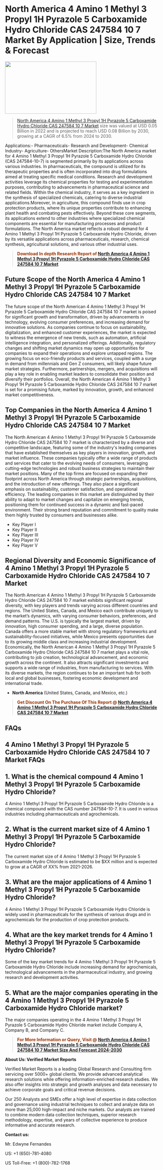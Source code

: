 <p><h1>North America 4 Amino 1 Methyl 3 Propyl 1H Pyrazole 5 Carboxamide Hydro Chloride CAS 247584 10 7 Market By Application | Size, Trends & Forecast</h1><p><img class="aligncenter size-medium wp-image-105565" src="https://ffe5etoiles.com/wp-content/uploads/2025/01/MST7-300x171.png" alt="" width="300" height="171" /></p><blockquote><p><a href="https://www.verifiedmarketreports.com/download-sample/?rid=74826&utm_source=Github-NA&utm_medium=384" target="_blank">North America 4 Amino 1 Methyl 3 Propyl 1H Pyrazole 5 Carboxamide Hydro Chloride CAS 247584 10 7 Market</a> size was valued at USD 0.05 Billion in 2022 and is projected to reach USD 0.08 Billion by 2030, growing at a CAGR of 6.5% from 2024 to 2030.</p></blockquote>Applications:- Pharmaceuticals- Research and Development- Chemical Industry- Agriculture- OthersMarket Description:The North America market for 4 Amino 1 Methyl 3 Propyl 1H Pyrazole 5 Carboxamide Hydro Chloride (CAS 247584-10-7) is segmented primarily by its applications across various industries. In pharmaceuticals, the compound is utilized for its therapeutic properties and is often incorporated into drug formulations aimed at treating specific medical conditions. Research and development activities leverage its chemical properties for testing and experimentation purposes, contributing to advancements in pharmaceutical science and related fields. Within the chemical industry, it serves as a key ingredient in the synthesis of specialized chemicals, catering to diverse industrial applications.Moreover, in agriculture, this compound finds use in crop protection products, where its unique properties contribute to enhancing plant health and combating pests effectively. Beyond these core segments, its applications extend to other industries where specialized chemical components are essential for manufacturing processes and product formulations. The North America market reflects a robust demand for 4 Amino 1 Methyl 3 Propyl 1H Pyrazole 5 Carboxamide Hydro Chloride, driven by its versatile applications across pharmaceuticals, research, chemical synthesis, agricultural solutions, and various other industrial uses.</p><blockquote><p><span style="color: #993300;"><strong>Download In depth Research Report of <a href="https://www.verifiedmarketreports.com/download-sample/?rid=74826&utm_source=Github-NA&utm_medium=384">North America 4 Amino 1 Methyl 3 Propyl 1H Pyrazole 5 Carboxamide Hydro Chloride CAS 247584 10 7 Market</a></strong></span></p></blockquote><h2>Future Scope of the North America 4 Amino 1 Methyl 3 Propyl 1H Pyrazole 5 Carboxamide Hydro Chloride CAS 247584 10 7 Market</h2><p>The future scope of the North American 4 Amino 1 Methyl 3 Propyl 1H Pyrazole 5 Carboxamide Hydro Chloride CAS 247584 10 7 market is poised for significant growth and transformation, driven by advancements in technology, evolving consumer preferences, and increasing demand for innovative solutions. As companies continue to focus on sustainability, digitalization, and enhanced customer experiences, the market is expected to witness the emergence of new trends, such as automation, artificial intelligence integration, and personalized offerings. Additionally, regulatory changes and shifting market dynamics may open up opportunities for companies to expand their operations and explore untapped regions. The growing focus on eco-friendly products and services, coupled with a surge in demand from millennials and Gen Z consumers, will likely shape future market strategies. Furthermore, partnerships, mergers, and acquisitions will play a key role in enabling market leaders to consolidate their position and diversify their portfolios. Overall, the North American 4 Amino 1 Methyl 3 Propyl 1H Pyrazole 5 Carboxamide Hydro Chloride CAS 247584 10 7 market is set for a promising future, marked by innovation, growth, and enhanced market competitiveness.</p><h2>Top Companies in the North America 4 Amino 1 Methyl 3 Propyl 1H Pyrazole 5 Carboxamide Hydro Chloride CAS 247584 10 7 Market</h2><p>The North American 4 Amino 1 Methyl 3 Propyl 1H Pyrazole 5 Carboxamide Hydro Chloride CAS 247584 10 7 market is characterized by a diverse and competitive landscape, featuring some of the industry's leading companies that have established themselves as key players in innovation, growth, and market influence. These companies typically offer a wide range of products and services that cater to the evolving needs of consumers, leveraging cutting-edge technologies and robust business strategies to maintain their market positions. Many of the top firms are focused on expanding their footprint across North America through strategic partnerships, acquisitions, and the introduction of new offerings. They also place a significant emphasis on sustainability, customer satisfaction, and operational efficiency. The leading companies in this market are distinguished by their ability to adapt to market changes and capitalize on emerging trends, positioning them for continued success in a dynamic and fast-paced environment. Their strong brand reputation and commitment to quality make them highly trusted by consumers and businesses alike.</p><p><ul><li>Key Player I </li><li> Key Player II </li><li> Key Player III </li><li> Key Player IV </li><li> Key Player V</li></ul></p><h2>Regional Diversity and Economic Significance of 4 Amino 1 Methyl 3 Propyl 1H Pyrazole 5 Carboxamide Hydro Chloride CAS 247584 10 7 Market</h2><p>The North American 4 Amino 1 Methyl 3 Propyl 1H Pyrazole 5 Carboxamide Hydro Chloride CAS 247584 10 7 market exhibits significant regional diversity, with key players and trends varying across different countries and regions. The United States, Canada, and Mexico each contribute uniquely to the market’s dynamics, with varying consumer behaviors, preferences, and demand patterns. The U.S. is typically the largest market, driven by innovation, high consumer spending, and a large, diverse population. Canada offers a more stable market with strong regulatory frameworks and sustainability-focused initiatives, while Mexico presents opportunities due to its growing middle class and increasing industrial development. Economically, the North American 4 Amino 1 Methyl 3 Propyl 1H Pyrazole 5 Carboxamide Hydro Chloride CAS 247584 10 7 market plays a vital role, contributing to job creation, technological advancement, and economic growth across the continent. It also attracts significant investments and supports a wide range of industries, from manufacturing to services. With its diverse markets, the region continues to be an important hub for both local and global businesses, fostering economic development and international trade.</p><ul> <li><strong>North America</strong> (United States, Canada, and Mexico, etc.)</li></ul><blockquote><p><span style="color: #993300;"><strong>Get Discount On The Purchase Of This Report @ <a href="https://www.verifiedmarketreports.com/ask-for-discount/?rid=74826&utm_source=Github-NA&utm_medium=384">North America 4 Amino 1 Methyl 3 Propyl 1H Pyrazole 5 Carboxamide Hydro Chloride CAS 247584 10 7 Market</a></strong></span></p></blockquote><h2>FAQs</h2><p><h2>4 Amino 1 Methyl 3 Propyl 1H Pyrazole 5 Carboxamide Hydro Chloride CAS 247584 10 7 Market FAQs</h1><h2>1. What is the chemical compound 4 Amino 1 Methyl 3 Propyl 1H Pyrazole 5 Carboxamide Hydro Chloride?</div><div></h2><p>4 Amino 1 Methyl 3 Propyl 1H Pyrazole 5 Carboxamide Hydro Chloride is a chemical compound with the CAS number 247584-10-7. It is used in various industries including pharmaceuticals and agrochemicals.</p><h2>2. What is the current market size of 4 Amino 1 Methyl 3 Propyl 1H Pyrazole 5 Carboxamide Hydro Chloride?</div><div></h2><p>The current market size of 4 Amino 1 Methyl 3 Propyl 1H Pyrazole 5 Carboxamide Hydro Chloride is estimated to be $XX million and is expected to grow at a CAGR of XX% from 2021-2026.</p><h2>3. What are the major applications of 4 Amino 1 Methyl 3 Propyl 1H Pyrazole 5 Carboxamide Hydro Chloride?</div><div></h2><p>4 Amino 1 Methyl 3 Propyl 1H Pyrazole 5 Carboxamide Hydro Chloride is widely used in pharmaceuticals for the synthesis of various drugs and in agrochemicals for the production of crop protection products.</p><h2>4. What are the key market trends for 4 Amino 1 Methyl 3 Propyl 1H Pyrazole 5 Carboxamide Hydro Chloride?</div><div></h2><p>Some of the key market trends for 4 Amino 1 Methyl 3 Propyl 1H Pyrazole 5 Carboxamide Hydro Chloride include increasing demand for agrochemicals, technological advancements in the pharmaceutical industry, and growing research and development activities.</p><h2>5. What are the major companies operating in the 4 Amino 1 Methyl 3 Propyl 1H Pyrazole 5 Carboxamide Hydro Chloride market?</div><div></h2><p>The major companies operating in the 4 Amino 1 Methyl 3 Propyl 1H Pyrazole 5 Carboxamide Hydro Chloride market include Company A, Company B, and Company C.</p><!-- Repeat above pattern for 15 more FAQs --></body></html></p><blockquote><p><span style="color: #993300;"><strong>For More Information or Query, Visit @ <a href="https://www.verifiedmarketreports.com/product/4-amino-1-methyl-3-propyl-1h-pyrazole-5-carboxamide-hydro-chloride-cas-247584-10-7-market-insights-2019-global-and-chinese-analysis-and-forecast-to-2024/">North America 4 Amino 1 Methyl 3 Propyl 1H Pyrazole 5 Carboxamide Hydro Chloride CAS 247584 10 7 Market Size And Forecast 2024-2030</a></strong></span></p></blockquote><p><strong>About Us: Verified Market Reports</strong></p><p>Verified Market Reports is a leading Global Research and Consulting firm servicing over 5000+ global clients. We provide advanced analytical research solutions while offering information-enriched research studies. We also offer insights into strategic and growth analyses and data necessary to achieve corporate goals and critical revenue decisions.</p><p>Our 250 Analysts and SMEs offer a high level of expertise in data collection and governance using industrial techniques to collect and analyze data on more than 25,000 high-impact and niche markets. Our analysts are trained to combine modern data collection techniques, superior research methodology, expertise, and years of collective experience to produce informative and accurate research.</p><p><strong>Contact us:</strong></p><p>Mr. Edwyne Fernandes</p><p>US: +1 (650)-781-4080</p><p>US Toll-Free: +1 (800)-782-1768</p>
